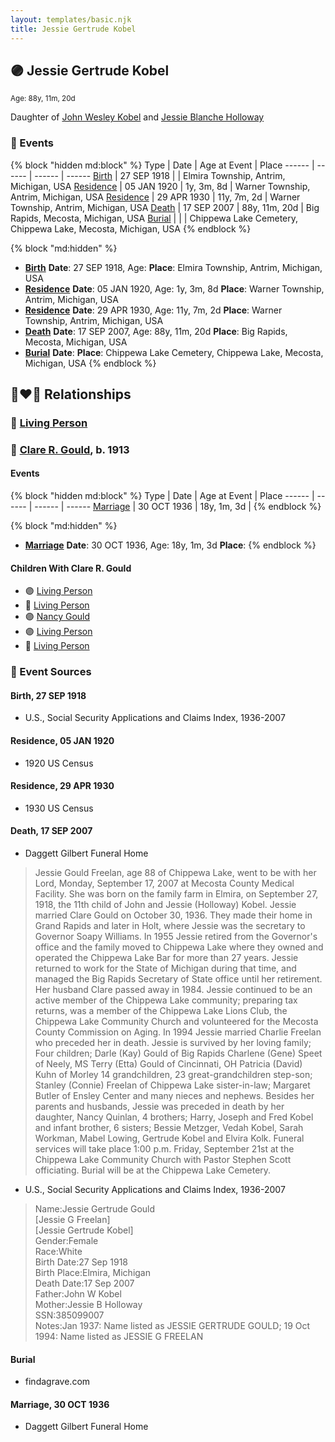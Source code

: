 ```yaml
---
layout: templates/basic.njk
title: Jessie Gertrude Kobel
---
```

## 🟣 Jessie Gertrude Kobel
<small>Age: 88y, 11m, 20d</small>

Daughter of [John Wesley Kobel](/people/2/24649136) and [Jessie Blanche Holloway](/people/2/29242864)

### 📆 Events

{% block "hidden md:block" %}
Type | Date | Age at Event | Place
------ | ------ | ------ | ------
[Birth](#event-event-2) | 27 SEP 1918 |  | Elmira Township, Antrim, Michigan, USA
[Residence](#event-event-0) | 05 JAN 1920 | 1y, 3m, 8d | Warner Township, Antrim, Michigan, USA
[Residence](#event-event-1) | 29 APR 1930 | 11y, 7m, 2d | Warner Township, Antrim, Michigan, USA
[Death](#event-event-5) | 17 SEP 2007 | 88y, 11m, 20d | Big Rapids, Mecosta, Michigan, USA
[Burial](#event-event-6) |  |  | Chippewa Lake Cemetery, Chippewa Lake, Mecosta, Michigan, USA
{% endblock %}

{% block "md:hidden" %}
- **[Birth](#event-event-2)**
**Date**: 27 SEP 1918, Age:
**Place**: Elmira Township, Antrim, Michigan, USA
- **[Residence](#event-event-0)**
**Date**: 05 JAN 1920, Age: 1y, 3m, 8d
**Place**: Warner Township, Antrim, Michigan, USA
- **[Residence](#event-event-1)**
**Date**: 29 APR 1930, Age: 11y, 7m, 2d
**Place**: Warner Township, Antrim, Michigan, USA
- **[Death](#event-event-5)**
**Date**: 17 SEP 2007, Age: 88y, 11m, 20d
**Place**: Big Rapids, Mecosta, Michigan, USA
- **[Burial](#event-event-6)**
**Date**:
**Place**: Chippewa Lake Cemetery, Chippewa Lake, Mecosta, Michigan, USA
{% endblock %}

## 👩‍❤️‍👨 Relationships

### 🔵 [Living Person](/people/9/96182747)

### 🔵 [Clare R. Gould](/people/5/58654048), b. 1913

#### Events

{% block "hidden md:block" %}
Type | Date | Age at Event | Place
------ | ------ | ------ | ------
[Marriage](#event-family-1-event-0) | 30 OCT 1936 | 18y, 1m, 3d |
{% endblock %}

{% block "md:hidden" %}
- **[Marriage](#event-family-1-event-0)**
**Date**: 30 OCT 1936, Age: 18y, 1m, 3d
**Place**:
{% endblock %}

#### Children With Clare R. Gould
* 🟣 [Living Person](/people/3/33132669)
* 🔵 [Living Person](/people/5/53259826)
* 🟣 [Nancy Gould](/people/9/97367694)
* 🟣 [Living Person](/people/8/89432224)
* 🔵 [Living Person](/people/7/70072800)
### 📰 Event Sources

#### <a id="event-event-2"></a> Birth, 27 SEP 1918
* U.S., Social Security Applications and Claims Index, 1936-2007

#### <a id="event-event-0"></a> Residence, 05 JAN 1920
* 1920 US Census

#### <a id="event-event-1"></a> Residence, 29 APR 1930
* 1930 US Census

#### <a id="event-event-5"></a> Death, 17 SEP 2007
* Daggett Gilbert Funeral Home
>   
  > Jessie Gould Freelan, age 88 of Chippewa Lake, went to be with her Lord, Monday, September 17, 2007 at Mecosta County Medical Facility. She was born on the family farm in Elmira, on September 27, 1918, the 11th child of John and Jessie (Holloway) Kobel. Jessie married Clare Gould on October 30, 1936. They made their home in Grand Rapids and later in Holt, where Jessie was the secretary to Governor Soapy Williams. In 1955 Jessie retired from the Governor's office and the family moved to Chippewa Lake where they owned and operated the Chippewa Lake Bar for more than 27 years. Jessie returned to work for the State of Michigan during that time, and managed the Big Rapids Secretary of State office until her retirement. Her husband Clare passed away in 1984. Jessie continued to be an active member of the Chippewa Lake community; preparing tax returns, was a member of the Chippewa Lake Lions Club, the Chippewa Lake Community Church and volunteered for the Mecosta County Commission on Aging. In 1994 Jessie married Charlie Freelan who preceded her in death. Jessie is survived by her loving family; Four children; Darle (Kay) Gould of Big Rapids Charlene (Gene) Speet of Neely, MS Terry (Etta) Gould of Cincinnati, OH Patricia (David) Kuhn of Morley 14 grandchildren, 23 great-grandchildren step-son; Stanley (Connie) Freelan of Chippewa Lake sister-in-law; Margaret Butler of Ensley Center and many nieces and nephews. Besides her parents and husbands, Jessie was preceded in death by her daughter, Nancy Quinlan, 4 brothers; Harry, Joseph and Fred Kobel and infant brother, 6 sisters; Bessie Metzger, Vedah Kobel, Sarah Workman, Mabel Lowing, Gertrude Kobel and Elvira Kolk. Funeral services will take place 1:00 p.m. Friday, September 21st at the Chippewa Lake Community Church with Pastor Stephen Scott officiating. Burial will be at the Chippewa Lake Cemetery.
* U.S., Social Security Applications and Claims Index, 1936-2007
>   
  > Name:Jessie Gertrude Gould  
  > [Jessie G Freelan]   
  > [Jessie Gertrude Kobel]   
  > Gender:Female  
  > Race:White  
  > Birth Date:27 Sep 1918  
  > Birth Place:Elmira, Michigan  
  > Death Date:17 Sep 2007  
  > Father:John W Kobel  
  > Mother:Jessie B Holloway  
  > SSN:385099007  
  > Notes:Jan 1937: Name listed as JESSIE GERTRUDE GOULD; 19 Oct 1994: Name listed as JESSIE G FREELAN

#### <a id="event-event-6"></a> Burial
* findagrave.com
#### <a id="event-family-1-event-0"></a> Marriage, 30 OCT 1936
* Daggett Gilbert Funeral Home
